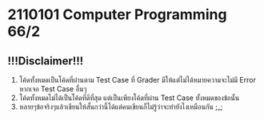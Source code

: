 # 2110101 Computer Programming 66/2
## !!!Disclaimer!!!

1.  โค้ดทั้งหมดเป็นโค้ดที่ผ่านตาม Test Case ที่ Grader มีให้แต่ไม่ได้หมายความจะไม่มี Error หากเจอ Test Case อื่นๆ
2.  โค้ดทั้งหมดไม่ได้เป็นโค้ดที่ดีที่สุด แต่เป็นเพียงโค้ดที่ผ่าน Test Case ทั้งหมดของข้อนั้น
3.  หลายๆข้อจริงๆแล้วเขียนให้สั้นกว่านี้ได้แต่คนเขียนก็ไม่รู้ว่าจะทำยังไงเหมือนกัน ;_;
